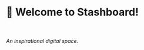 <br>
<br>
<p align="center">
<h1>💎 Welcome to Stashboard!</h1><br>
<br>
<i>An inspirational digital space.</i><br>
</p>
